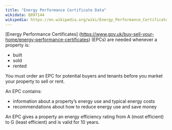 ```yaml
---
title: "Energy Performance Certificate Data"
wikidata: Q897144
wikipedia: https://en.wikipedia.org/wiki/Energy_Performance_Certificate_(United_Kingdom)
---
```


[Energy Performance Certificates] (https://www.gov.uk/buy-sell-your-home/energy-performance-certificates) (EPCs) are needed whenever a property is:

* built
* sold
* rented

You must order an EPC for potential buyers and tenants before you market your property to sell or rent.

An EPC contains:

* information about a property’s energy use and typical energy costs
* recommendations about how to reduce energy use and save money

An EPC gives a property an energy efficiency rating from A (most efficient) to G (least efficient) and is valid for 10 years.

